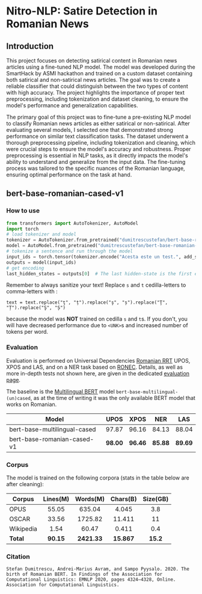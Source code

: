 
# Nitro-NLP: Satire Detection in Romanian News

## Introduction

This project focuses on detecting satirical content in Romanian news articles using a fine-tuned NLP model. The model was developed during the SmartHack by ASMI hackathon and trained on a custom dataset containing both satirical and non-satirical news articles. The goal was to create a reliable classifier that could distinguish between the two types of content with high accuracy. The project highlights the importance of proper text preprocessing, including tokenization and dataset cleaning, to ensure the model's performance and generalization capabilities.

The primary goal of this project was to fine-tune a pre-existing NLP model to classify Romanian news articles as either satirical or non-satirical. After evaluating several models, I selected one that demonstrated strong performance on similar text classification tasks. The dataset underwent a thorough preprocessing pipeline, including tokenization and cleaning, which were crucial steps to ensure the model's accuracy and robustness. Proper preprocessing is essential in NLP tasks, as it directly impacts the model's ability to understand and generalize from the input data. The fine-tuning process was tailored to the specific nuances of the Romanian language, ensuring optimal performance on the task at hand.

## bert-base-romanian-cased-v1

### How to use

```python
from transformers import AutoTokenizer, AutoModel
import torch
# load tokenizer and model
tokenizer = AutoTokenizer.from_pretrained("dumitrescustefan/bert-base-romanian-cased-v1")
model = AutoModel.from_pretrained("dumitrescustefan/bert-base-romanian-cased-v1")
# tokenize a sentence and run through the model
input_ids = torch.tensor(tokenizer.encode("Acesta este un test.", add_special_tokens=True)).unsqueeze(0)  # Batch size 1
outputs = model(input_ids)
# get encoding
last_hidden_states = outputs[0]  # The last hidden-state is the first element of the output tuple
```

Remember to always sanitize your text! Replace ``s`` and ``t`` cedilla-letters to comma-letters with :
```
text = text.replace("ţ", "ț").replace("ş", "ș").replace("Ţ", "Ț").replace("Ş", "Ș")
```
because the model was **NOT** trained on cedilla ``s`` and ``t``s. If you don't, you will have decreased performance due to ``<UNK>``s and increased number of tokens per word. 

### Evaluation

Evaluation is performed on Universal Dependencies [Romanian RRT](https://universaldependencies.org/treebanks/ro_rrt/index.html) UPOS, XPOS and LAS, and on a NER task based on [RONEC](https://github.com/dumitrescustefan/ronec). Details, as well as more in-depth tests not shown here, are given in the dedicated [evaluation page](https://github.com/dumitrescustefan/Romanian-Transformers/tree/master/evaluation/README.md). 

The baseline is the [Multilingual BERT](https://github.com/google-research/bert/blob/master/multilingual.md) model ``bert-base-multilingual-(un)cased``, as at the time of writing it was the only available BERT model that works on Romanian.

| Model                          |  UPOS |  XPOS  |  NER  |  LAS  |
|--------------------------------|:-----:|:------:|:-----:|:-----:|
| bert-base-multilingual-cased   | 97.87 |  96.16 | 84.13 | 88.04 |
| bert-base-romanian-cased-v1    | **98.00** |  **96.46** | **85.88** | **89.69** |

### Corpus 

The model is trained on the following corpora (stats in the table below are after cleaning):

| Corpus    	| Lines(M) 	| Words(M) 	| Chars(B) 	| Size(GB) 	|
|-----------|:--------:|:--------:|:--------:|:--------:|
| OPUS      	|   55.05  	|  635.04  	|   4.045  	|    3.8   	|
| OSCAR     	|   33.56  	|  1725.82 	|  11.411  	|    11    	|
| Wikipedia 	|   1.54   	|   60.47  	|   0.411  	|    0.4   	|
| **Total**     	|   **90.15**  	|  **2421.33** 	|  **15.867**  	|   **15.2**   	|

### Citation



```
Stefan Dumitrescu, Andrei-Marius Avram, and Sampo Pyysalo. 2020. The birth of Romanian BERT. In Findings of the Association for Computational Linguistics: EMNLP 2020, pages 4324–4328, Online. Association for Computational Linguistics.
```
